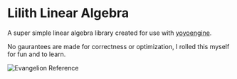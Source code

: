 # Lilith Linear Algebra
A super simple linear algebra library created for use with [yoyoengine](https://github.com/yoyoengine).

No gaurantees are made for correctness or optimization, I rolled this myself for fun and to learn.

![Evangelion Reference](https://static.wikia.nocookie.net/evangelion/images/9/99/Lilith_with_Lance.png/revision/latest/thumbnail/width/360/height/360?cb=20120210032404)